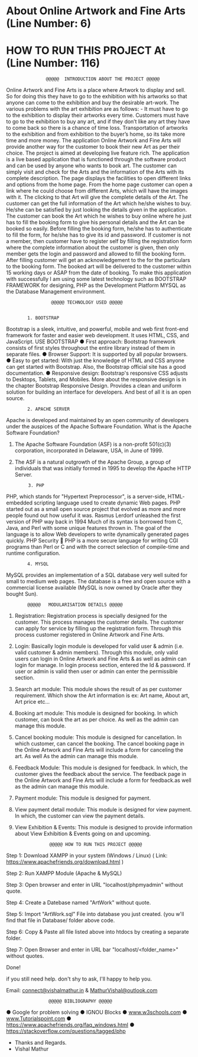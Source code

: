 # About Online Artwork and Fine Arts (Line Number: 6)
# HOW TO RUN THIS PROJECT At (Line Number: 116)



                   @@@@@  INTRODUCTION ABOUT THE PROJECT @@@@@ 
		   

Online Artwork and Fine Arts is a place where Artwork to display and sell. So
for doing this they have to go to the exhibition with his artworks so that anyone
can come to the exhibition and buy the desirable art-work. The various
problems with the art exhibition are as follows: -
It must have to go to the exhibition to display their artworks every time.
Customers must have to go to the exhibition to buy any art, and if they don’t
like any art they have to come back so there is a chance of time loss.
Transportation of artworks to the exhibition and from exhibition to the buyer’s
home, so its take more time and more money.
The application Online Artwork and Fine Arts will provide another way for the
customer to book their new Art as per their choice. The project is aimed at
developing live feature rich. The application is a live based application that is
functioned through the software product and can be used by anyone who wants
to book art. The customer can simply visit and check for the Arts and the
information of the Arts with its complete description.
The page displays the facilities to open different links and options from the
home page. From the home page customer can open a link where he could
choose from different Arts, which will have the images with it. The clicking to
that Art will give the complete details of the Art. The customer can get the full
information of the Art which he/she wishes to buy. He/she can be satisfied by
just looking the details given in the application. The customer can book the Art
which he wishes to buy online where he just has to fill the booking form to give
his personal details and the Art can be booked so easily. Before filling the
booking form, he/she has to authenticate to fill the form, for he/she has to give
its id and password. If customer is not a member, then customer have to register
self by filling the registration form where the complete information about the
customer is given, then only member gets the login and password and allowed
to fill the booking form. After filling customer will get an acknowledgement to
the for the particulars to the booking form. The booked art will be delivered to
the customer within 15 working days or ASAP from the date of booking.
To make this application with successfully I am using some latest technology
such as BOOTSTRAP FRAMEWORK for designing, PHP as the Development
Platform MYSQL as the Database Management environment.


					 @@@@@ TECHNOLOGY USED @@@@@ 
					 
			
			1. BOOTSTRAP
			
Bootstrap is a sleek, intuitive, and powerful, mobile and web first front-end
framework for faster and easier web development. It uses HTML, CSS, and
JavaScript.
USE BOOTSTRAP
● First approach: Bootstrap framework consists of first styles throughout
the entire library instead of them in separate files.
● Browser Support: It is supported by all popular browsers.
● Easy to get started: With just the knowledge of HTML and CSS anyone
can get started with Bootstrap. Also, the Bootstrap official site has a good
documentation.
● Responsive design: Bootstrap's responsive CSS adjusts to Desktops,
Tablets, and Mobiles. More about the responsive design is in the chapter
Bootstrap Responsive Design. Provides a clean and uniform solution for
building an interface for developers.
And best of all it is an open source.

			2. APACHE SERVER
			
Apache is developed and maintained by an open community of developers
under the auspices of the Apache Software Foundation.
What is the Apache Software Foundation?
1) The Apache Software Foundation (ASF) is a non-profit 501(c)(3)
corporation, incorporated in Delaware, USA, in June of 1999.
2) The ASF is a natural outgrowth of the Apache Group, a group of individuals
that was initially formed in 1995 to develop the Apache HTTP Server.
			
			3. PHP
			
PHP, which stands for "Hypertext Preprocessor", is a server-side, HTML-
embedded scripting language used to create dynamic Web pages.
PHP started out as a small open source project that evolved as more and more
people found out how useful it was. Rasmus Lerdorf unleashed the first
version of PHP way back in 1994
Much of its syntax is borrowed from C, Java, and Perl with some unique
features thrown in. The goal of the language is to allow Web developers to write
dynamically generated pages quickly.
PHP Security
 PHP is a more secure language for writing CGI programs than Perl or C
and with the correct selection of compile-time and runtime configuration.
			
			4. MYSQL
			
MySQL provides an implementation of a SQL database very well suited for
small to medium web pages. The database is a free and open source with a
commercial license available (MySQL is now owned by Oracle after they
bought Sun).

				
					
			@@@@@ 	MODULARISATION DETAILS @@@@@ 
			
1. Registration: Registration process is specially designed for the customer. This process manages the customer details. The customer can apply for service by filling up the registration form. Through this process customer registered in Online Artwork and Fine Arts.

2. Login: Basically login module is developed for valid user & admin (i.e. valid customer & admin members). Through this module, only valid users can login in Online Artwork and Fine Arts & as well as admin can login for manage. In login process section, entered the Id & password. If user or admin is valid then user or admin can enter the permissible section.

3. Search art module: This module shows the result of as per customer requirement. Which show the Art information is ex: Art name, About art, Art price etc...

4. Booking art module: This module is designed for booking. In which customer, can book the art as per choice. As well as the admin can manage this module.

5. Cancel booking module: This module is designed for cancellation. In which customer, can cancel the booking. The cancel booking page in the Online Artwork and Fine Arts will include a form for canceling the art. As well As the admin can manage this module.

6. Feedback Module: This module is designed for feedback. In which, the customer gives the feedback about the service. The feedback page in the Online Artwork and Fine Arts will include a form for feedback.as well as the
admin can manage this module.

7. Payment module: This module is designed for payment.

8. View payment detail module: This module is designed for view payment. In which, the customer can view the payment details.

9. View Exhibition & Events: This module is designed to provide information about View Exhibition & Events going on and upcoming.


					@@@@@ HOW TO RUN THIS PROJECT @@@@@
					
Step 1: Download XAMPP in your system (Windows / Linux) ( Link: https://www.apachefriends.org/download.html )

Step 2: Run XAMPP Module (Apache & MySQL)

Step 3: Open browser and enter in URL "localhost/phpmyadmin" without quote.

Step 4: Create a Datebase named "ArtWork" without quote.

Step 5: Import "ArtWork.sql" File into database you just created. (you w'll find that file in Database/ folder above code.

Step 6: Copy & Paste all file listed above into htdocs by creating a separate folder.

Step 7: Open Browser and enter in URL bar "localhost/<folder_name>" without quotes.

Done! 

if you still need help. don't shy to ask, I'll happy to help you. 

Email: connect@vishalmathur.in & MathurVishal@outlook.com


					@@@@@ BIBLIOGRAPHY @@@@@ 
● Google for problem solving
● IGNOU Blocks
● www.w3schools.com
● www.Tutorialspoint.com
● https://www.apachefriends.org/faq_windows.html
● https://stackoverflow.com/questions/tagged/php


- Thanks and Regards.
- Vishal Mathur

